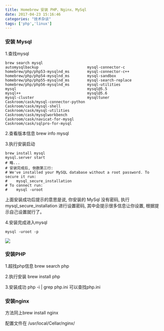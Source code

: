 ```yaml
---
title: Homebrew 安装 PHP、Nginx、MySql
date: 2017-04-23 15:16:46
categories: "技术杂谈"
tags: ['php','linux']
---
```


### 安装 Mysql

1.查找mysql

~~~
brew search mysql
automysqlbackup                      mysql-connector-c
homebrew/php/php53-mysqlnd_ms        mysql-connector-c++
homebrew/php/php54-mysqlnd_ms        mysql-sandbox
homebrew/php/php55-mysqlnd_ms        mysql-search-replace
homebrew/php/php56-mysqlnd_ms        mysql-utilities
mysql                                mysql@5.5
mysql++                              mysql@5.6
mysql-cluster                        mysqltuner
Caskroom/cask/mysql-connector-python
Caskroom/cask/mysql-shell
Caskroom/cask/mysql-utilities
Caskroom/cask/mysqlworkbench
Caskroom/cask/navicat-for-mysql
Caskroom/cask/sqlpro-for-mysql
~~~

2.查看版本信息
brew info mysql

3.执行安装启动

~~~
brew install mysql
mysql.server start
# 略...
# 安装完成后, 倒数第三行:
# We've installed your MySQL database without a root password. To secure it run:
#    mysql_secure_installation
# To connect run:
#    mysql -uroot
~~~

上面安装成功后提示的意思是说, 你安装的 MySql 没有密码, 执行mysql_secure_installation 进行设置密码, 其中会提示很多信息让你设置, 根据提示自己设置就行了。

4.安装完成进入mysql

~~~
mysql -uroot -p
~~~	

<img src="http://oni42o7kl.bkt.clouddn.com/%E5%AE%89%E8%A3%85mysql.png">

### 安装PHP

1.超找php信息
brew search php

2.执行安装
brew install php

3.安装成功
php -i | grep php.ini 可以查找php.ini

### 安装nginx

方法同上brew install nginx

配置文件在
/usr/local/Cellar/nginx/




